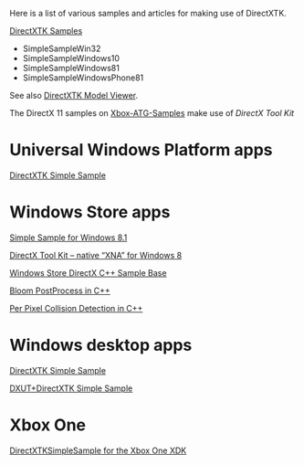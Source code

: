 Here is a list of various samples and articles for making use of DirectXTK.

[DirectXTK Samples](https://github.com/walbourn/directxtk-samples)

* SimpleSampleWin32
* SimpleSampleWindows10
* SimpleSampleWindows81
* SimpleSampleWindowsPhone81

See also [DirectXTK Model Viewer](https://github.com/walbourn/directxtkmodelviewer).

The DirectX 11 samples on [Xbox-ATG-Samples](https://github.com/Microsoft/Xbox-ATG-Samples) make use of _DirectX Tool Kit_

# Universal Windows Platform apps

[DirectXTK Simple Sample](https://github.com/Microsoft/Xbox-ATG-Samples/tree/master/UWPSamples/IntroGraphics/DirectXTKSimpleSampleUWP)

# Windows Store apps
[Simple Sample for Windows 8.1](http://code.msdn.microsoft.com/DirectXTK-Simple-Sample-a0b6de36)

[DirectX Tool Kit – native “XNA” for Windows 8](http://www.tonicodes.net/blog/directx-tool-kit-native-xna-for-windows-8/)

[Windows Store DirectX C++ Sample Base](http://geekswithblogs.net/mikebmcl/archive/2013/01/31/windows-store-directx-c-sample-base.aspx)

[Bloom PostProcess in C++](http://geekswithblogs.net/mikebmcl/archive/2013/02/27/windows-store-c-directx-bloom-sample-released-and-other-samples.aspx)

[Per Pixel Collision Detection in C++](http://geekswithblogs.net/mikebmcl/archive/2013/02/14/c-pixel-perfect-collision-detection-sample-and-base-sample-updated.aspx)

# Windows desktop apps

[DirectXTK Simple Sample](https://github.com/Microsoft/Xbox-ATG-Samples/tree/master/PCSamples/IntroGraphics/DirectXTKSimpleSamplePC)

[DXUT+DirectXTK Simple Sample](http://code.msdn.microsoft.com/DXUTDirectXTK-Simple-Win32-9cf797e9)

# Xbox One
[DirectXTKSimpleSample for the Xbox One XDK](https://aka.ms/atgspldirectxtksimplesample)
